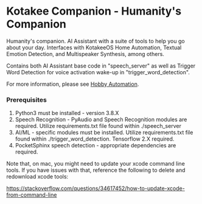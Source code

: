 # Kotakee Companion - Humanity's Companion

Humanity's companion. AI Assistant with a suite of tools to help you go about your day. Interfaces with KotakeeOS Home Automation, Textual Emotion Detection, and Multispeaker Synthesis, among others.

Contains both AI Assistant base code in "speech_server" as well as Trigger Word Detection for voice activation wake-up in "trigger_word_detection". 

For more information, please see [Hobby Automation](http://hobbyautomation.com/).

### Prerequisites

1. Python3 must be installed - version 3.8.X
2. Speech Recognition - PyAudio and Speech Recognition modules are required.
   Utilize requirements.txt file found within ./speech_server
3. AI/ML - specific modules must be installed. Utilize requirements.txt file 
   found within ./trigger_word_detection. Tensorflow 2.X required.
4. PocketSphinx speech detection - appropriate dependencies are required.

Note that, on mac, you might need to update your xcode command line tools. If you have issues with that, reference the following to delete and redownload xcode tools:

https://stackoverflow.com/questions/34617452/how-to-update-xcode-from-command-line

